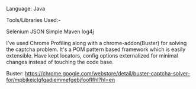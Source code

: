 Language: Java

Tools/Libraries Used:- 

Selenium 
JSON Simple 
Maven 
log4j

I've used Chrome Profiling along with a chrome-addon(Buster) for solving the captcha problem. It's a POM pattern based framework which is easily extensible. Have kept locators, config options externalized for minimal changes instead of touching the code base.

Buster: https://chrome.google.com/webstore/detail/buster-captcha-solver-for/mpbjkejclgfgadiemmefgebjfooflfhl?hl=en
